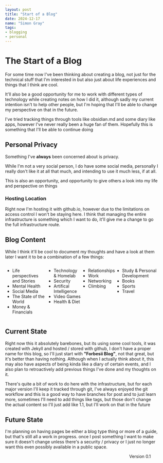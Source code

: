 ```yaml
---
layout: post
title: "Start of a Blog"
date: 2024-12-17
name: "Simon Gray"
tags:
- blogging
- personal
---
```

# The Start of a Blog
For some time now I've been thinking about creating a blog, not just for the technical stuff that I'm interested in but also just about life experiences and things that I think are cool.

It'll also be a good opportunity for me to work with different types of technology while creating notes on how I did it, although sadly my current intention isn't to help other people, but I'm hoping that I'll be able to change my perspective on that in the future.

I've tried tracking things through tools like obsidian.md and some diary like apps, however I've never really been a huge fan of them.
Hopefully this is something that I'll be able to continue doing


## Personal Privacy
Something I've **always** been concerned about is privacy.

While I'm not a very social person, I do have some social media, personally I really don't like it at all that much, and intending to use it much less, if at all.

This is also an opportunity, and opportunity to give others a look into my life and perspective on things

### Hosting Location

Right now I'm hosting it with github.io, however due to the limitations on access control I won't be staying here. I think that managing the entire infrastructure is something which I want to do, it'll give me a change to go the full infrastructure route.

## Blog Content
While I think it'll be cool to document my thoughts and have a look at them later I want it to be a combination of a few things:

<div style="display: flex;">
    <ul>
        <li>Life perspectives and Stories</li>
        <li>Mental Health</li>
        <li>Social Media</li>
        <li>The State of the World</li>
        <li>Money & Financials</li>
    </ul>
    <ul>
        <li>Technology & Homelab</li>
        <li>Security</li>
        <li>Artifical Intelligence</li>
        <li>Video Games</li>
        <li>Health & Diet</li>
    </ul>
    <ul>
        <li>Relationships</li>
        <li>Work</li>
        <li>Networking</li>
        <li>Climbing</li>
    </ul>
    <ul>
        <li>Study & Personal Development</li>
        <li>Books</li>
        <li>Sports</li>
        <li>Travel</li>
    </ul>
</div>

## Current State
Right now this it absolutely barebones, but its using some cool tools, it was created with Jekyll and hosted / stored with github, I don't have a proper name for this blog, so I'll just start with **"Forbesii Blog"**, not that great, but it's better than having nothing.
Although when I actually think about it, this may also have aspects of being kinda like a diary of certain events, and I also plan to retroactively add previous things I've done and my thoughts on it.

There's quite a bit of work to do here with the infrastructure, but for each major version I'll keep it tracked through git, I've always enjoyed the git workflow and this is a good way to have branches for post and to just learn more, sometimes I'll need to add things like tags, but those don't change the actual content so I'll just add like 1.1, but I'll work on that in the future 

## Future State
I'm planning on having pages be either a blog type thing or more of a guide, but that's still all a work in progress.
once I post something I want to make sure it doesn't change unless there's a security / privacy or I just no longer want this even possibly available in a public space.

<div style="text-align: right; padding-right: 25px;">
  Version 0.1
</div>
